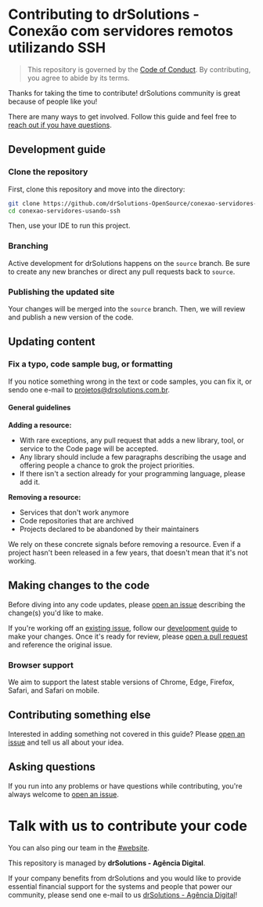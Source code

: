 # Contributing to drSolutions - Conexão com servidores remotos utilizando SSH

> This repository is governed by the [Code of Conduct](CODE_OF_CONDUCT.md). By contributing, you agree to abide by its terms.

Thanks for taking the time to contribute! drSolutions community is great because of people like you!

There are many ways to get involved. Follow this guide and feel free to [reach out if you have questions](#asking-questions).

## Development guide

### Clone the repository

First, clone this repository and move into the directory: 

```bash
git clone https://github.com/drSolutions-OpenSource/conexao-servidores-usando-ssh.git
cd conexao-servidores-usando-ssh
```

Then, use your IDE to run this project. 

### Branching

Active development for drSolutions happens on the `source` branch. Be sure to create any new branches or direct any pull requests back to `source`. 

### Publishing the updated site

Your changes will be merged into the `source` branch. Then, we will review and publish a new version of the code.

## Updating content

### Fix a typo, code sample bug, or formatting

If you notice something wrong in the text or code samples, you can fix it, or sendo one e-mail to projetos@drsolutions.com.br. 

#### General guidelines

**Adding a resource:**
- With rare exceptions, any pull request that adds a new library, tool, or service to the Code page will be accepted.
- Any library should include a few paragraphs describing the usage and offering people a chance to grok the project priorities.
- If there isn't a section already for your programming language, please add it. 

**Removing a resource:**
- Services that don't work anymore
- Code repositories that are archived
- Projects declared to be abandoned by their maintainers

We rely on these concrete signals before removing a resource. Even if a project hasn't been released in a few years, that doesn't mean that it's not working. 

## Making changes to the code

Before diving into any code updates, please [open an issue](https://github.com/drSolutions-OpenSource/conexao-servidores-usando-ssh/issues/new) describing the change(s) you'd like to make.

If you're working off an [existing issue](https://github.com/drSolutions-OpenSource/conexao-servidores-usando-ssh/issues/new), follow our [development guide](#development-guide) to make your changes. Once it's ready for review, please [open a pull request](https://github.com/drSolutions-OpenSource/conexao-servidores-usando-ssh/pulls) and reference the original issue.

### Browser support

We aim to support the latest stable versions of Chrome, Edge, Firefox, Safari, and Safari on mobile. 

## Contributing something else

Interested in adding something not covered in this guide? Please [open an issue](https://github.com/drSolutions-OpenSource/conexao-servidores-usando-ssh/issues/new) and tell us all about your idea.

## Asking questions

If you run into any problems or have questions while contributing, you're always welcome to [open an issue](https://github.com/drSolutions-OpenSource/conexao-servidores-usando-ssh/issues/new). 

# Talk with us to contribute your code

You can also ping our team in the [#website](https://www.drsolutions.com.br/contato.php).

This repository is managed by **drSolutions - Agência Digital**.

If your company benefits from drSolutions and you would like to provide essential financial support for the systems and people that power our community, please send one e-mail to us [drSolutions - Agência Digital](mailto:projetos@drsolutions.com.br)! 
